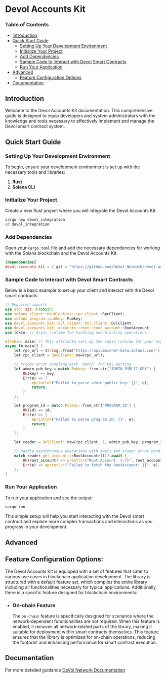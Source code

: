 # Devol Accounts Kit

### Table of Contents

- [Introduction](#introduction)
- [Quick Start Guide](#quick-start-guide)
    - [Setting Up Your Development Environment](#setting-up-your-development-environment)
    - [Initialize Your Project](#initialize-your-project)
    - [Add Dependencies](#add-dependencies)
    - [Sample Code to Interact with Devol Smart Contracts](#sample-code-to-interact-with-devol-smart-contracts)
    - [Run Your Application](#run-your-application)
- [Advanced](#advanced)
    - [Feature Configuration Options](#feature-configuration-options)
- [Documentation](#documentation)

## Introduction

Welcome to the Devol Accounts Kit documentation. This comprehensive guide is designed to equip developers and system
administrators with the knowledge and tools necessary to effectively implement and manage the Devol smart contract
system.

## Quick Start Guide

### Setting Up Your Development Environment

To begin, ensure your development environment is set up with the necessary tools and libraries:

1. **Rust**
2. **Solana CLI**

### Initialize Your Project

Create a new Rust project where you will integrate the Devol Accounts Kit:

```bash
cargo new devol_integration
cd devol_integration
```

### Add Dependencies

Open your `Cargo.toml` file and add the necessary dependencies for working with the Solana blockchain and the Devol
Accounts Kit:

```toml
[dependencies]
devol-accounts-kit = { git = "https://github.com/DeVol-Network/devol-accounts-kit.git", tag = "0.2.1" }
```

### Sample Code to Interact with Devol Smart Contracts

Below is a basic example to set up your client and interact with the Devol smart contracts:

```rust
// Required imports
use std::str::FromStr;
use solana_client::nonblocking::rpc_client::RpcClient;
use solana_program::pubkey::Pubkey;
use devol_accounts_kit::dvl_client::dvl_client::DvlClient;
use devol_accounts_kit::accounts::root::root_account::RootAccount;
use tokio; // Async runtime for handling non-blocking operations

#[tokio::main] // This attribute sets up the Tokio runtime for your async main
async fn main() {
    let rpc_url = String::from("https://api.mainnet-beta.solana.com/");
    let rpc_client = RpcClient::new(rpc_url);

    // Proper error handling with `match` for key parsing
    let admin_pub_key = match Pubkey::from_str("ADMIN_PUBLIC_KEY") {
        Ok(key) => key,
        Err(e) => {
            eprintln!("Failed to parse admin public key: {}", e);
            return;
        }
    };

    let program_id = match Pubkey::from_str("PROGRAM_ID") {
        Ok(id) => id,
        Err(e) => {
            eprintln!("Failed to parse program ID: {}", e);
            return;
        }
    };

    let reader = DvlClient::new(rpc_client, 1, admin_pub_key, program_id);

    // Handle asynchronous operations with await and proper error handling
    match reader.get_account::<RootAccount>(()).await {
        Ok(root_account) => println!("Root Account: {:?}", root_account),
        Err(e) => eprintln!("Failed to fetch the RootAccount: {}", e),
    };
}
```

### Run Your Application

To run your application and see the output:

```bash
cargo run
```

This simple setup will help you start interacting with the Devol smart contract and explore more complex transactions
and interactions as you progress in your development.

## Advanced

## Feature Configuration Options:

The Devol Accounts Kit is equipped with a set of features that cater to various use cases in blockchain application
development. The library is structured with a default feature set, which compiles the entire library including all
functionalities necessary for typical applications. Additionally, there is a specific feature designed for blockchain
environments:

- ### On-chain Feature
  The `on-chain` feature is specifically designed for scenarios where the network-dependent functionalities are not
  required. When this feature is enabled, it removes all network-related parts of the library, making it suitable for
  deployment within smart contracts themselves. This feature ensures that the library is optimized for on-chain
  operations, reducing the footprint and enhancing performance for smart contract execution.

## Documentation

For more detailed guidance [DeVol Network Documentation](https://sdk.devol.network)
